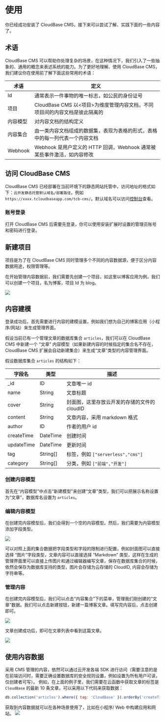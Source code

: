 # 使用

你已经成功安装了 CloudBase CMS，接下来可以尝试了解、实践下面的一些内容了。

## 术语

CloudBase CMS 可以帮助你处理复杂的场景，在这种情况下，我们引入了一些抽象的、通用的概念来表述系统的能力。为了更好地理解、使用 CloudBase CMS，我们建议你在使用前了解下面这些常用的术语：

| 术语     | 定义                                                                         |
| -------- | ---------------------------------------------------------------------------- |
| Id       | 通常表示一件事物的唯一标志，如公民的身份证号                                 |
| 项目     | CloudBase CMS 以<项目>为维度管理内容文档，不同项目间的内容文档是彼此隔离的   |
| 内容模型 | 对内容文档的结构定义                                                         |
| 内容集合 | 由一类内容文档组成的数据集，表现为表格的形式，表格中的每一列代表一个内容文档 |
| Webhook  | Webhook 是用户定义的 HTTP 回调，Webhook 通常被某些事件激活，如内容修改       |

## 访问 CloudBase CMS

CloudBase CMS 已经部署在当前环境下的静态网站托管中，访问地址的格式如下：`云开发静态托管默认域名/部署路径`，例如 `https://xxxx.tcloudbaseapp.com/tcb-cms/`。默认域名可以访问[控制台](https://console.cloud.tencent.com/tcb/hosting/index)查看。

### 账号登录

打开 CloudBase CMS 后需要先登录，你可以使用安装扩展时设置的管理员账号和密码进行登录。

## 新建项目

项目是为了在 CloudBase CMS 同时管理多个不同的内容数据源，便于区分内容数据用途，权限管理等。

在开始管理内容数据前，我们需要先创建一个项目，如这里以博客应用为例，我们可以创建一个项目，名为博客，项目 Id 为 blog。

![](https://main.qcloudimg.com/raw/e856249f0defacbcb9d54b1af5b4050d.png)

## 内容建模

登录成功后，首先需要进行内容的建模设置，例如我们想为自己的博客应用（小程序/网站）来生成管理界面。

假设当前已有一个管理文章的数据库集合 `articles`，我们可以在 CloudBase CMS 中新建一个 “文章” 内容模型（如果新建内容的时候指定的集合名不存在，CloudBase CMS 扩展会自动新建集合）来生成“文章”类型的内容管理界面。

假设数据库集合 `articles` 的结构如下：

| 字段名     | 类型     | 描述                                         |
| ---------- | -------- | -------------------------------------------- |
| \_id       | ID       | 文章唯一 id                                  |
| name       | String   | 文章标题                                     |
| cover      | String   | 封面图，这里存放云开发的存储的文件的 cloudID |
| content    | String   | 文章内容，采用 markdown 格式                 |
| author     | ID       | 作者的用户 id                                |
| createTime | DateTime | 创建时间                                     |
| updateTime | DateTime | 更新时间                                     |
| tag        | String[] | 标签，例如 `["serverless","cms"]`            |
| category   | String[] | 分类，例如 `["前端","开发"]`                 |

### 创建内容模型

首先在“内容模型”中点击“新建模型”来创建“文章”类型，我们可以把展示名称设置为“文章”，数据库名设置为 `articles`。

### 编辑内容模型

在创建完内容模型后，我们会得到一个空的内容模型。然后，我们需要为内容模型添加字段类型。

![](https://main.qcloudimg.com/raw/2ea452492b7c147d0cea50beba9e0977.png)

可以对照上面的集合数据把字段类型和字段的限制进行配置，例如封面图可以直接选择 “图片”字段类型，文章内容可以直接选择 “Markdown” 类型，这样在生成的管理界面里可以直接上传图片和通过编辑器编写文章，保存在数据库集合的时候，依然会保存为数据库支持的类型，图片会存储为云存储的 CloudID, 内容会存储为字符串等。

### 管理内容

在创建完内容模型后，我们可以点击“内容集合”下的菜单，管理我们刚创建的“文章”数据。我们可以点击新建按钮，新建一篇博客文章。填写完内容后，点击创建即可。

![](https://main.qcloudimg.com/raw/46ad36fe17df35fd6a0173ed77455522.png)

文章创建成功后，即可在文章列表中看到这篇文章。

![](https://main.qcloudimg.com/raw/bcf6241f00811130754ba06dedba832a.png)

## 使用内容数据

采用 CMS 管理的内容，依然可以通过云开发各端 SDK 进行访问（需要注意的是在前端访问时，需要正确设置数据库的安全规则设置，例如设置为所有用户可读，仅创建者可写）。
例如，在上面的例子里，我们需要在云函数中获取文章的标签是 `CloudBase` 的最新 10 条文章，可以采用以下代码来获取数据：

```javascript
db.collection('articles').where({ tag: 'CloudBase' }).orderBy('createTime', 'desc').limit(10).get()
```

获取到内容数据就可以在各种场景使用了，比如在小程序/ Web 中构建应用和网站。
![](https://main.qcloudimg.com/raw/1b8fc44b2ec3d6a3cf151d7abe2b6e0e/api-result.png)
